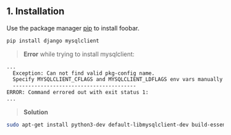 ## 1. Installation

Use the package manager [pip](https://pip.pypa.io/en/stable/) to install foobar.

```bash
pip install django mysqlclient
```
> **Error** while trying to install mysqlclient:  
```bash
...
  Exception: Can not find valid pkg-config name.
  Specify MYSQLCLIENT_CFLAGS and MYSQLCLIENT_LDFLAGS env vars manually
  ----------------------------------------
ERROR: Command errored out with exit status 1:
...
```
> **Solution**
```bash
sudo apt-get install python3-dev default-libmysqlclient-dev build-essential pkg-config
```
